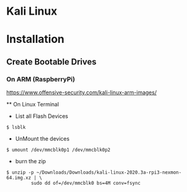# Kali Linux 

# Installation

## Create Bootable Drives

### On ARM (RaspberryPi)

https://www.offensive-security.com/kali-linux-arm-images/

** On Linux Terminal

- List all Flash Devices

```
$ lsblk
```

- UnMount the devices

```
$ umount /dev/mmcblk0p1 /dev/mmcblk0p2
```

- burn the zip

```
$ unzip -p ~/Downloads/Downloads/kali-linux-2020.3a-rpi3-nexmon-64.img.xz | \
         sudo dd of=/dev/mmcblk0 bs=4M conv=fsync
```

